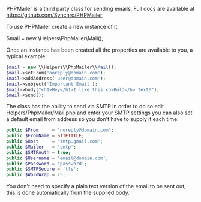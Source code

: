 PHPMailer is a third party class for sending emails, Full docs are available at <a href='https://github.com/Synchro/PHPMailer'>https://github.com/Synchro/PHPMailer</a>

To use PHPMailer create a new instance of it:

$mail = new \\Helpers\\PhpMailer\\Mail();

Once an instance has been created all the properties are available to you, a typical example:

```php
$mail = new \\Helpers\\PhpMailer\\Mail();
$mail->setFrom('noreply@domain.com');
$mail->addAddress('user@domain.com');
$mail->subject('Important Email');
$mail->body("<h1>Hey</h1>I like this <b>Bold</b> Text!");
$mail->send();
```

The class has the ability to send via SMTP in order to do so edit Helpers/PhpMailer/Mail.php and enter your SMTP settings you can also set a default email from address so you don't have to supply it each time:

```php
public $From     = 'noreply@domain.com';
public $FromName = SITETITLE;
public $Host     = 'smtp.gmail.com';
public $Mailer   = 'smtp';
public $SMTPAuth = true;
public $Username = 'email@domain.com';
public $Password = 'password';
public $SMTPSecure = 'tls';
public $WordWrap = 75;
```

You don't need to specify a plain text version of the email to be sent out, this is done automatically from the supplied body.
